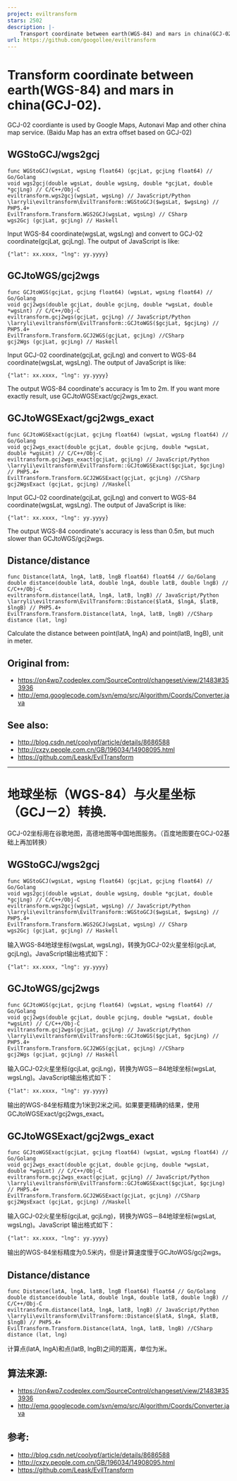 ```yaml
---
project: eviltransform
stars: 2502
description: |-
    Transport coordinate between earth(WGS-84) and mars in china(GCJ-02).
url: https://github.com/googollee/eviltransform
---
```


# Transform coordinate between earth(WGS-84) and mars in china(GCJ-02).

GCJ-02 coordiante is used by Google Maps, Autonavi Map and other china map service. (Baidu Map has an extra offset based on GCJ-02)

## WGStoGCJ/wgs2gcj

	func WGStoGCJ(wgsLat, wgsLng float64) (gcjLat, gcjLng float64) // Go/Golang
	void wgs2gcj(double wgsLat, double wgsLng, double *gcjLat, double *gcjLng) // C/C++/Obj-C
	eviltransform.wgs2gcj(wgsLat, wgsLng) // JavaScript/Python
	\larryli\eviltransform\EvilTransform::WGStoGCJ($wgsLat, $wgsLng) // PHP5.4+
	EvilTransform.Transform.WGS2GCJ(wgsLat, wgsLng) // CSharp
	wgs2Gcj (gcjLat, gcjLng) // Haskell

Input WGS-84 coordinate(wgsLat, wgsLng) and convert to GCJ-02 coordinate(gcjLat, gcjLng). The output of JavaScript is like:

	{"lat": xx.xxxx, "lng": yy.yyyy}

## GCJtoWGS/gcj2wgs

	func GCJtoWGS(gcjLat, gcjLng float64) (wgsLat, wgsLng float64) // Go/Golang
	void gcj2wgs(double gcjLat, double gcjLng, double *wgsLat, double *wgsLnt) // C/C++/Obj-C
	eviltransform.gcj2wgs(gcjLat, gcjLng) // JavaScript/Python
	\larryli\eviltransform\EvilTransform::GCJtoWGS($gcjLat, $gcjLng) // PHP5.4+
	EvilTransform.Transform.GCJ2WGS(gcjLat, gcjLng) //CSharp
	gcj2Wgs (gcjLat, gcjLng) // Haskell

Input GCJ-02 coordinate(gcjLat, gcjLng) and convert to WGS-84 coordinate(wgsLat, wgsLng). The output of JavaScript is like:

	{"lat": xx.xxxx, "lng": yy.yyyy}

The output WGS-84 coordinate's accuracy is 1m to 2m. If you want more exactly result, use GCJtoWGSExact/gcj2wgs_exact.

## GCJtoWGSExact/gcj2wgs_exact

	func GCJtoWGSExact(gcjLat, gcjLng float64) (wgsLat, wgsLng float64) // Go/Golang
	void gcj2wgs_exact(double gcjLat, double gcjLng, double *wgsLat, double *wgsLnt) // C/C++/Obj-C
	eviltransform.gcj2wgs_exact(gcjLat, gcjLng) // JavaScript/Python
	\larryli\eviltransform\EvilTransform::GCJtoWGSExact($gcjLat, $gcjLng) // PHP5.4+
	EvilTransform.Transform.GCJ2WGSExact(gcjLat, gcjLng) //CSharp
	gcj2WgsExact (gcjLat, gcjLng) //Haskell

Input GCJ-02 coordinate(gcjLat, gcjLng) and convert to WGS-84 coordinate(wgsLat, wgsLng). The output of JavaScript is like:

	{"lat": xx.xxxx, "lng": yy.yyyy}

The output WGS-84 coordinate's accuracy is less than 0.5m, but much slower than GCJtoWGS/gcj2wgs.

## Distance/distance

	func Distance(latA, lngA, latB, lngB float64) float64 // Go/Golang
	double distance(double latA, double lngA, double latB, double lngB) // C/C++/Obj-C
	eviltransform.distance(latA, lngA, latB, lngB) // JavaScript/Python
	\larryli\eviltransform\EvilTransform::Distance($latA, $lngA, $latB, $lngB) // PHP5.4+
	EvilTransform.Transform.Distance(latA, lngA, latB, lngB) //CSharp
	distance (lat, lng)

Calculate the distance between point(latA, lngA) and point(latB, lngB), unit in meter.

## Original from:

 - https://on4wp7.codeplex.com/SourceControl/changeset/view/21483#353936
 - http://emq.googlecode.com/svn/emq/src/Algorithm/Coords/Converter.java

## See also:

 - http://blog.csdn.net/coolypf/article/details/8686588
 - http://cxzy.people.com.cn/GB/196034/14908095.html
 - https://github.com/Leask/EvilTransform

---

# 地球坐标（WGS-84）与火星坐标（GCJ－2）转换.

GCJ-02坐标用在谷歌地图，高德地图等中国地图服务。（百度地图要在GCJ-02基础上再加转换）

## WGStoGCJ/wgs2gcj

	func WGStoGCJ(wgsLat, wgsLng float64) (gcjLat, gcjLng float64) // Go/Golang
	void wgs2gcj(double wgsLat, double wgsLng, double *gcjLat, double *gcjLng) // C/C++/Obj-C
	eviltransform.wgs2gcj(wgsLat, wgsLng) // JavaScript/Python
	\larryli\eviltransform\EvilTransform::WGStoGCJ($wgsLat, $wgsLng) // PHP5.4+
	EvilTransform.Transform.WGS2GCJ(wgsLat, wgsLng) // CSharp
	wgs2Gcj (gcjLat, gcjLng) // Haskell

输入WGS-84地球坐标(wgsLat, wgsLng)，转换为GCJ-02火星坐标(gcjLat, gcjLng)。JavaScript输出格式如下：

	{"lat": xx.xxxx, "lng": yy.yyyy}

## GCJtoWGS/gcj2wgs

	func GCJtoWGS(gcjLat, gcjLng float64) (wgsLat, wgsLng float64) // Go/Golang
	void gcj2wgs(double gcjLat, double gcjLng, double *wgsLat, double *wgsLnt) // C/C++/Obj-C
	eviltransform.gcj2wgs(gcjLat, gcjLng) // JavaScript/Python
	\larryli\eviltransform\EvilTransform::GCJtoWGS($gcjLat, $gcjLng) // PHP5.4+
	EvilTransform.Transform.GCJ2WGS(gcjLat, gcjLng) //CSharp
	gcj2Wgs (gcjLat, gcjLng) // Haskell

输入GCJ-02火星坐标(gcjLat, gcjLng)，转换为WGS－84地球坐标(wgsLat, wgsLng)。JavaScript输出格式如下：

	{"lat": xx.xxxx, "lng": yy.yyyy}

输出的WGS-84坐标精度为1米到2米之间。如果要更精确的结果，使用GCJtoWGSExact/gcj2wgs_exact。

## GCJtoWGSExact/gcj2wgs_exact

	func GCJtoWGSExact(gcjLat, gcjLng float64) (wgsLat, wgsLng float64) // Go/Golang
	void gcj2wgs_exact(double gcjLat, double gcjLng, double *wgsLat, double *wgsLnt) // C/C++/Obj-C
	eviltransform.gcj2wgs_exact(gcjLat, gcjLng) // JavaScript/Python
	\larryli\eviltransform\EvilTransform::GCJtoWGSExact($gcjLat, $gcjLng) // PHP5.4+
	EvilTransform.Transform.GCJ2WGSExact(gcjLat, gcjLng) //CSharp
	gcj2WgsExact (gcjLat, gcjLng) //Haskell

输入GCJ-02火星坐标(gcjLat, gcjLng)，转换为WGS－84地球坐标(wgsLat, wgsLng)。JavaScript 输出格式如下：

	{"lat": xx.xxxx, "lng": yy.yyyy}

输出的WGS-84坐标精度为0.5米内，但是计算速度慢于GCJtoWGS/gcj2wgs。

## Distance/distance

	func Distance(latA, lngA, latB, lngB float64) float64 // Go/Golang
	double distance(double latA, double lngA, double latB, double lngB) // C/C++/Obj-C
	eviltransform.distance(latA, lngA, latB, lngB) // JavaScript/Python
	\larryli\eviltransform\EvilTransform::Distance($latA, $lngA, $latB, $lngB) // PHP5.4+
	EvilTransform.Transform.Distance(latA, lngA, latB, lngB) //CSharp
	distance (lat, lng)

计算点(latA, lngA)和点(latB, lngB)之间的距离，单位为米。


## 算法来源:

 - https://on4wp7.codeplex.com/SourceControl/changeset/view/21483#353936
 - http://emq.googlecode.com/svn/emq/src/Algorithm/Coords/Converter.java

## 参考:

 - http://blog.csdn.net/coolypf/article/details/8686588
 - http://cxzy.people.com.cn/GB/196034/14908095.html
 - https://github.com/Leask/EvilTransform

